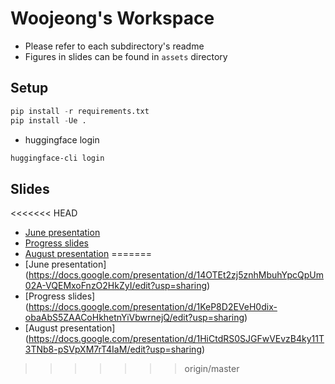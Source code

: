 # Woojeong's Workspace
* Please refer to each subdirectory's readme
* Figures in slides can be found in `assets` directory
## Setup
```python
pip install -r requirements.txt
pip install -Ue .
```

* huggingface login
```bash
huggingface-cli login
```

## Slides
<<<<<<< HEAD
* [June presentation](https://docs.google.com/presentation/d/14OTEt2zj5znhMbuhYpcQpUm02A-VQEMxoFnzO2HkZyI/edit?usp=sharing)
* [Progress slides](https://docs.google.com/presentation/d/1KeP8D2EVeH0dix-obaAbS5ZAACoHkhetnYiVbwrnejQ/edit?usp=sharing)
* [August presentation](https://docs.google.com/presentation/d/1HiCtdRS0SJGFwVEvzB4ky11T3TNb8-pSVpXM7rT4IaM/edit?usp=sharing)
=======
* [June presentation] (https://docs.google.com/presentation/d/14OTEt2zj5znhMbuhYpcQpUm02A-VQEMxoFnzO2HkZyI/edit?usp=sharing)
* [Progress slides] (https://docs.google.com/presentation/d/1KeP8D2EVeH0dix-obaAbS5ZAACoHkhetnYiVbwrnejQ/edit?usp=sharing)
* [August presentation] (https://docs.google.com/presentation/d/1HiCtdRS0SJGFwVEvzB4ky11T3TNb8-pSVpXM7rT4IaM/edit?usp=sharing)
>>>>>>> origin/master
